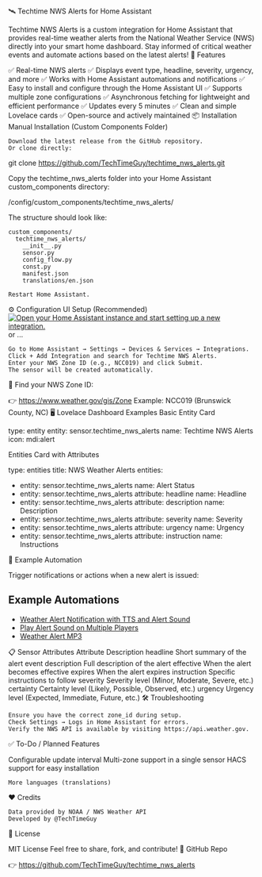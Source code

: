 🛰️ Techtime NWS Alerts for Home Assistant

Techtime NWS Alerts is a custom integration for Home Assistant that provides real-time weather alerts from the National Weather Service (NWS) directly into your smart home dashboard. Stay informed of critical weather events and automate actions based on the latest alerts!
🚀 Features

✅ Real-time NWS alerts
✅ Displays event type, headline, severity, urgency, and more
✅ Works with Home Assistant automations and notifications
✅ Easy to install and configure through the Home Assistant UI
✅ Supports multiple zone configurations
✅ Asynchronous fetching for lightweight and efficient performance
✅ Updates every 5 minutes
✅ Clean and simple Lovelace cards
✅ Open-source and actively maintained
📦 Installation
Manual Installation (Custom Components Folder)

    Download the latest release from the GitHub repository.
    Or clone directly:

git clone https://github.com/TechTimeGuy/techtime_nws_alerts.git

Copy the techtime_nws_alerts folder into your Home Assistant custom_components directory:

/config/custom_components/techtime_nws_alerts/

The structure should look like:

    custom_components/
      techtime_nws_alerts/
        __init__.py
        sensor.py
        config_flow.py
        const.py
        manifest.json
        translations/en.json

    Restart Home Assistant.

⚙️ Configuration
UI Setup (Recommended)
[![Open your Home Assistant instance and start setting up a new integration.](https://my.home-assistant.io/badges/config_flow_start.svg)](https://my.home-assistant.io/redirect/config_flow_start/?domain=techtime_nws_alerts)
or ...

    Go to Home Assistant → Settings → Devices & Services → Integrations.
    Click + Add Integration and search for Techtime NWS Alerts.
    Enter your NWS Zone ID (e.g., NCC019) and click Submit.
    The sensor will be created automatically.

🔗 Find your NWS Zone ID:

👉 https://www.weather.gov/gis/Zone
Example: NCC019 (Brunswick County, NC)
🖥️ Lovelace Dashboard Examples
Basic Entity Card

type: entity
entity: sensor.techtime_nws_alerts
name: Techtime NWS Alerts
icon: mdi:alert

Entities Card with Attributes

type: entities
title: NWS Weather Alerts
entities:
  - entity: sensor.techtime_nws_alerts
    name: Alert Status
  - entity: sensor.techtime_nws_alerts
    attribute: headline
    name: Headline
  - entity: sensor.techtime_nws_alerts
    attribute: description
    name: Description
  - entity: sensor.techtime_nws_alerts
    attribute: severity
    name: Severity
  - entity: sensor.techtime_nws_alerts
    attribute: urgency
    name: Urgency
  - entity: sensor.techtime_nws_alerts
    attribute: instruction
    name: Instructions

🔔 Example Automation

Trigger notifications or actions when a new alert is issued:

## Example Automations

- [Weather Alert Notification with TTS and Alert Sound](examples/alert_example_1.yaml)
- [Play Alert Sound on Multiple Players](examples/alert_example_2.yaml)
- [Weather Alert MP3](audio/Techtime_alert_nws.mp3)

📋 Sensor Attributes
Attribute	Description
headline	Short summary of the alert event
description	Full description of the alert
effective	When the alert becomes effective
expires	When the alert expires
instruction	Specific instructions to follow
severity	Severity level (Minor, Moderate, Severe, etc.)
certainty	Certainty level (Likely, Possible, Observed, etc.)
urgency	Urgency level (Expected, Immediate, Future, etc.)
🛠️ Troubleshooting

    Ensure you have the correct zone_id during setup.
    Check Settings → Logs in Home Assistant for errors.
    Verify the NWS API is available by visiting https://api.weather.gov.

✅ To-Do / Planned Features

Configurable update interval
Multi-zone support in a single sensor
HACS support for easy installation

    More languages (translations)

❤️ Credits

    Data provided by NOAA / NWS Weather API
    Developed by @TechTimeGuy

📄 License

MIT License
Feel free to share, fork, and contribute!
🔗 GitHub Repo

👉 https://github.com/TechTimeGuy/techtime_nws_alerts